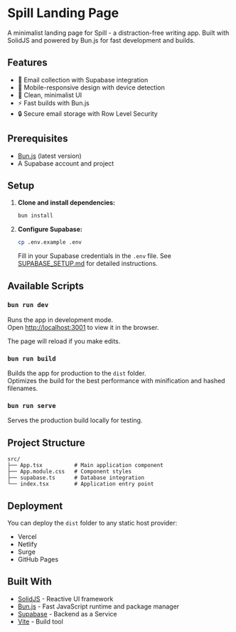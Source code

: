 # Spill Landing Page

A minimalist landing page for Spill - a distraction-free writing app. Built with SolidJS and powered by Bun.js for fast development and builds.

## Features

- 📧 Email collection with Supabase integration
- 📱 Mobile-responsive design with device detection
- 🎨 Clean, minimalist UI
- ⚡ Fast builds with Bun.js
- 🔒 Secure email storage with Row Level Security

## Prerequisites

- [Bun.js](https://bun.sh) (latest version)
- A Supabase account and project

## Setup

1. **Clone and install dependencies:**
   ```bash
   bun install
   ```

2. **Configure Supabase:**
   ```bash
   cp .env.example .env
   ```
   
   Fill in your Supabase credentials in the `.env` file. See [SUPABASE_SETUP.md](./SUPABASE_SETUP.md) for detailed instructions.

## Available Scripts

### `bun run dev`

Runs the app in development mode.<br>
Open [http://localhost:3001](http://localhost:3001) to view it in the browser.

The page will reload if you make edits.

### `bun run build`

Builds the app for production to the `dist` folder.<br>
Optimizes the build for the best performance with minification and hashed filenames.

### `bun run serve`

Serves the production build locally for testing.

## Project Structure

```
src/
├── App.tsx          # Main application component
├── App.module.css   # Component styles
├── supabase.ts      # Database integration
└── index.tsx        # Application entry point
```

## Deployment

You can deploy the `dist` folder to any static host provider:
- Vercel
- Netlify
- Surge
- GitHub Pages

## Built With

- [SolidJS](https://solidjs.com) - Reactive UI framework
- [Bun.js](https://bun.sh) - Fast JavaScript runtime and package manager
- [Supabase](https://supabase.com) - Backend as a Service
- [Vite](https://vitejs.dev) - Build tool
